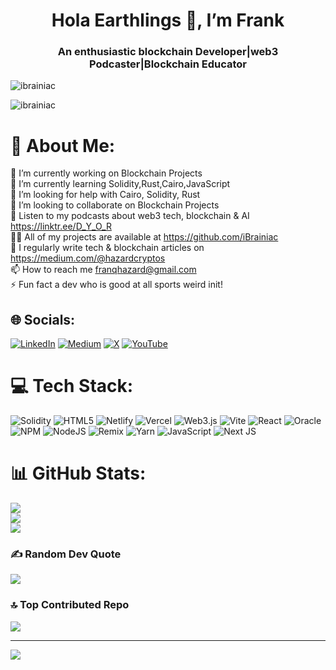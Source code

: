 
<h1 align="center">Hola Earthlings 👋, I’m Frank </h1>
<h3 align="center">An enthusiastic blockchain Developer|web3 Podcaster|Blockchain Educator</h3>
<p align="left"> <img src="https://media.giphy.com/media/RbDKaczqWovIugyJmW/giphy.gif" alt="ibrainiac" /> </p>
<p align="left"> <img src="https://komarev.com/ghpvc/?username=ibrainiac&label=Profile%20views&color=0e75b6&style=flat" alt="ibrainiac" /> </p>



# 💫 About Me:
🔭 I’m currently working on Blockchain Projects<br>🌱 I’m currently learning Solidity,Rust,Cairo,JavaScript<br>🤝 I’m looking for help with Cairo, Solidity, Rust<br>👯 I’m looking to collaborate on Blockchain Projects<br>💬 Listen to my podcasts about web3 tech, blockchain & AI https://linktr.ee/D_Y_O_R <br>👨‍💻 All of my projects are available at https://github.com/iBrainiac<br>📝 I regularly write tech & blockchain articles on https://medium.com/@hazardcryptos<br>📫 How to reach me franqhazard@gmail.com<br>⚡ Fun fact a dev who is good at all sports weird init!


## 🌐 Socials:
[![LinkedIn](https://img.shields.io/badge/LinkedIn-%230077B5.svg?logo=linkedin&logoColor=white)](https://linkedin.com/in/https://www.linkedin.com/in/francis-waweru-90886b1a5/) [![Medium](https://img.shields.io/badge/Medium-12100E?logo=medium&logoColor=white)](https://medium.com/@@hazardcryptos) [![X](https://img.shields.io/badge/X-black.svg?logo=X&logoColor=white)](https://x.com/hazardkrypto) [![YouTube](https://img.shields.io/badge/YouTube-%23FF0000.svg?logo=YouTube&logoColor=white)](https://youtube.com/@https://www.youtube.com/@d.y.o.r_show) 

# 💻 Tech Stack:
![Solidity](https://img.shields.io/badge/Solidity-%23363636.svg?style=for-the-badge&logo=solidity&logoColor=white) ![HTML5](https://img.shields.io/badge/html5-%23E34F26.svg?style=for-the-badge&logo=html5&logoColor=white) ![Netlify](https://img.shields.io/badge/netlify-%23000000.svg?style=for-the-badge&logo=netlify&logoColor=#00C7B7) ![Vercel](https://img.shields.io/badge/vercel-%23000000.svg?style=for-the-badge&logo=vercel&logoColor=white) ![Web3.js](https://img.shields.io/badge/web3.js-F16822?style=for-the-badge&logo=web3.js&logoColor=white) ![Vite](https://img.shields.io/badge/vite-%23646CFF.svg?style=for-the-badge&logo=vite&logoColor=white) ![React](https://img.shields.io/badge/react-%2320232a.svg?style=for-the-badge&logo=react&logoColor=%2361DAFB) ![Oracle](https://img.shields.io/badge/Oracle-F80000?style=for-the-badge&logo=oracle&logoColor=white) ![NPM](https://img.shields.io/badge/NPM-%23CB3837.svg?style=for-the-badge&logo=npm&logoColor=white) ![NodeJS](https://img.shields.io/badge/node.js-6DA55F?style=for-the-badge&logo=node.js&logoColor=white) ![Remix](https://img.shields.io/badge/remix-%23000.svg?style=for-the-badge&logo=remix&logoColor=white) ![Yarn](https://img.shields.io/badge/yarn-%232C8EBB.svg?style=for-the-badge&logo=yarn&logoColor=white) ![JavaScript](https://img.shields.io/badge/javascript-%23323330.svg?style=for-the-badge&logo=javascript&logoColor=%23F7DF1E) ![Next JS](https://img.shields.io/badge/Next-black?style=for-the-badge&logo=next.js&logoColor=white)
# 📊 GitHub Stats:
![](https://github-readme-stats.vercel.app/api?username=ibrainiac&theme=dark&hide_border=false&include_all_commits=false&count_private=false)<br/>
![](https://github-readme-streak-stats.herokuapp.com/?user=ibrainiac&theme=dark&hide_border=false)<br/>
![](https://github-readme-stats.vercel.app/api/top-langs/?username=ibrainiac&theme=dark&hide_border=false&include_all_commits=false&count_private=false&layout=compact)

### ✍️ Random Dev Quote
![](https://quotes-github-readme.vercel.app/api?type=horizontal&theme=dark)

### 🔝 Top Contributed Repo
![](https://github-contributor-stats.vercel.app/api?username=ibrainiac&limit=5&theme=dark&combine_all_yearly_contributions=true)

---
[![](https://visitcount.itsvg.in/api?id=ibrainiac&icon=0&color=0)](https://visitcount.itsvg.in)

